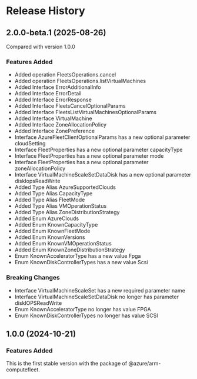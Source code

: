 # Release History

## 2.0.0-beta.1 (2025-08-26)
Compared with version 1.0.0

### Features Added
  - Added operation FleetsOperations.cancel
  - Added operation FleetsOperations.listVirtualMachines
  - Added Interface ErrorAdditionalInfo
  - Added Interface ErrorDetail
  - Added Interface ErrorResponse
  - Added Interface FleetsCancelOptionalParams
  - Added Interface FleetsListVirtualMachinesOptionalParams
  - Added Interface VirtualMachine
  - Added Interface ZoneAllocationPolicy
  - Added Interface ZonePreference
  - Interface AzureFleetClientOptionalParams has a new optional parameter cloudSetting
  - Interface FleetProperties has a new optional parameter capacityType
  - Interface FleetProperties has a new optional parameter mode
  - Interface FleetProperties has a new optional parameter zoneAllocationPolicy
  - Interface VirtualMachineScaleSetDataDisk has a new optional parameter diskIopsReadWrite
  - Added Type Alias AzureSupportedClouds
  - Added Type Alias CapacityType
  - Added Type Alias FleetMode
  - Added Type Alias VMOperationStatus
  - Added Type Alias ZoneDistributionStrategy
  - Added Enum AzureClouds
  - Added Enum KnownCapacityType
  - Added Enum KnownFleetMode
  - Added Enum KnownVersions
  - Added Enum KnownVMOperationStatus
  - Added Enum KnownZoneDistributionStrategy
  - Enum KnownAcceleratorType has a new value Fpga
  - Enum KnownDiskControllerTypes has a new value Scsi

### Breaking Changes
  - Interface VirtualMachineScaleSet has a new required parameter name
  - Interface VirtualMachineScaleSetDataDisk no longer has parameter diskIOPSReadWrite
  - Enum KnownAcceleratorType no longer has value FPGA
  - Enum KnownDiskControllerTypes no longer has value SCSI

    
## 1.0.0 (2024-10-21)

### Features Added

This is the first stable version with the package of @azure/arm-computefleet.

